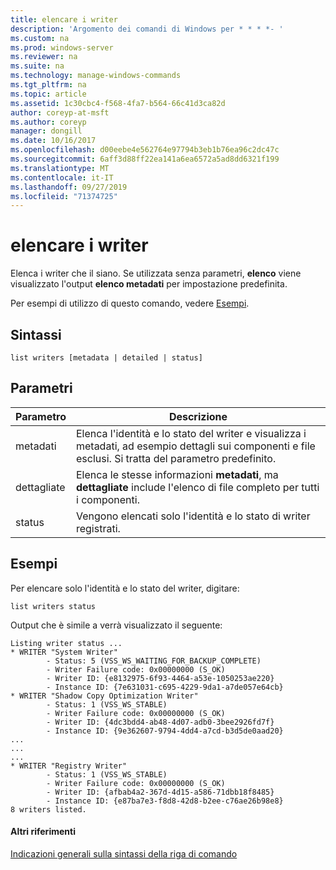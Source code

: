 ```yaml
---
title: elencare i writer
description: 'Argomento dei comandi di Windows per * * * *- '
ms.custom: na
ms.prod: windows-server
ms.reviewer: na
ms.suite: na
ms.technology: manage-windows-commands
ms.tgt_pltfrm: na
ms.topic: article
ms.assetid: 1c30cbc4-f568-4fa7-b564-66c41d3ca82d
author: coreyp-at-msft
ms.author: coreyp
manager: dongill
ms.date: 10/16/2017
ms.openlocfilehash: d00eebe4e562764e97794b3eb1b76ea96c2dc47c
ms.sourcegitcommit: 6aff3d88ff22ea141a6ea6572a5ad8dd6321f199
ms.translationtype: MT
ms.contentlocale: it-IT
ms.lasthandoff: 09/27/2019
ms.locfileid: "71374725"
---
```

# <a name="list-writers"></a>elencare i writer



Elenca i writer che il siano. Se utilizzata senza parametri, **elenco** viene visualizzato l'output **elenco metadati** per impostazione predefinita.

Per esempi di utilizzo di questo comando, vedere [Esempi](#BKMK_examples).

## <a name="syntax"></a>Sintassi

```
list writers [metadata | detailed | status]
```

## <a name="parameters"></a>Parametri

|Parametro|Descrizione|
|---------|-----------|
|metadati|Elenca l'identità e lo stato del writer e visualizza i metadati, ad esempio dettagli sui componenti e file esclusi. Si tratta del parametro predefinito.|
|dettagliate|Elenca le stesse informazioni **metadati**, ma **dettagliate** include l'elenco di file completo per tutti i componenti.|
|status|Vengono elencati solo l'identità e lo stato di writer registrati.|

## <a name="BKMK_examples"></a>Esempi

Per elencare solo l'identità e lo stato del writer, digitare:
```
list writers status
```
Output che è simile a verrà visualizzato il seguente:
```
Listing writer status ...
* WRITER "System Writer"
        - Status: 5 (VSS_WS_WAITING_FOR_BACKUP_COMPLETE)
        - Writer Failure code: 0x00000000 (S_OK)
        - Writer ID: {e8132975-6f93-4464-a53e-1050253ae220}
        - Instance ID: {7e631031-c695-4229-9da1-a7de057e64cb}
* WRITER "Shadow Copy Optimization Writer"
        - Status: 1 (VSS_WS_STABLE)
        - Writer Failure code: 0x00000000 (S_OK)
        - Writer ID: {4dc3bdd4-ab48-4d07-adb0-3bee2926fd7f}
        - Instance ID: {9e362607-9794-4dd4-a7cd-b3d5de0aad20}
...
...
...
* WRITER "Registry Writer"
        - Status: 1 (VSS_WS_STABLE)
        - Writer Failure code: 0x00000000 (S_OK)
        - Writer ID: {afbab4a2-367d-4d15-a586-71dbb18f8485}
        - Instance ID: {e87ba7e3-f8d8-42d8-b2ee-c76ae26b98e8}
8 writers listed. 
```

#### <a name="additional-references"></a>Altri riferimenti

[Indicazioni generali sulla sintassi della riga di comando](command-line-syntax-key.md)